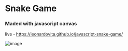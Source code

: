 # Snake Game
### Maded with javascript canvas

live - https://leonardovita.github.io/javascript-snake-game/

![image](https://user-images.githubusercontent.com/43863949/111013947-3ac56680-8380-11eb-9cb4-7385ab5c0eaa.png)
